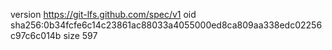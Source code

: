 version https://git-lfs.github.com/spec/v1
oid sha256:0b34fcfe6c14c23861ac88033a4055000ed8ca809aa338edc02256c97c6c014b
size 597
